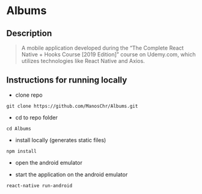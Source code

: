 # Albums
 
## Description

> A mobile application developed during the “The Complete React Native + Hooks Course [2019 Edition]” course on Udemy.com, which utilizes technologies like React Native and Axios.

## Instructions for running locally

- clone repo

```
git clone https://github.com/ManosChr/Albums.git
```

- cd to repo folder

```
cd Albums
```

- install locally (generates static files)

```
npm install
```

- open the android emulator

- start the application on the android emulator

```
react-native run-android
```